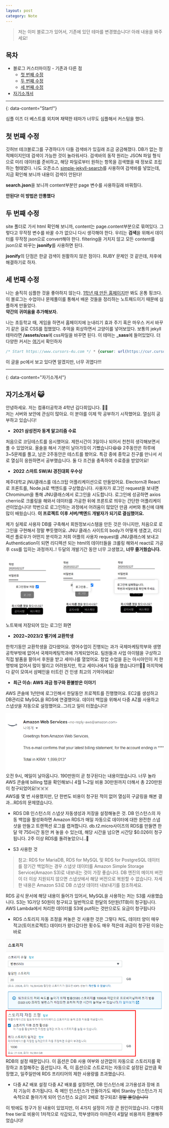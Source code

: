 ```yaml
---
layout: post
category: Note
---
```


> 저는 이미 블로그가 있어서, 기존에 있던 테마를 변경했습니다! 아래 내용을 봐주세요!

## 목차
* 블로그 커스터마이징 - 기존과 다른 점
  + [첫 번째 수정](#첫-번째-수정)
  + [두 번째 수정](#두-번째-수정)
  + [세 번째 수정](#세-번째-수정)
* [자기소개서](#자기소개서)


---
{: data-content="Start!"}

심플 이즈 더 베스트를 외치며 채택한 테마가 너무도 심플해서 커스텀을 했다.

## 첫 번째 수정

깃허브 테크블로그를 구경하다가 다들 검색바가 있길래 조금 궁금해졌다. DB가 없는 정적페이지인데 검색이 가능한 것이 놀라워서다. 검색바의 동작 원리는 JSON 파일 형식으로 미리 데이터를 준비하고, 해당 파일로부터 원하는 항목을 검색했을 때 정보로 조립하는 형태였다. 나도 오픈소스 [simple-jekyll-search][d]를 사용하여 검색바를 넣었는데, 지금 확인해 보니까 내용이 검색이 안된다!

<script src="https://gist.github.com/domicmeia/5e7587cf6481b2d9a72249d688341d42.js"></script>
**search.json**을 보니까 content부분만 page 변수를 사용하길래 바꿔줬다.

**안된다! 이 방법은 안통했다**

## 두 번째 수정

site 폴더로 가서 html 확인해 보니까, content는 page.content부분으로 묶여있다. 그렇다고 무작정 변수를 바꿀 수가 없으니 다시 생각해야 한다. 우리는 **검색**을 위해서 데이터를 무작정 json으로 convert해야 한다. filtering을 거치지 않고 모든 content를 json으로 바꾸는 **jsonify**를 사용하면 된다.

<script src="https://gist.github.com/domicmeia/48133a98382d26487d4bdc21cb1da7b9.js"></script>

**jsonify**의 단점은 한글 검색이 원활하지 않은 점이다. RUBY 문제인 것 같은데, 차후에 해결하기로 하자.

## 세 번째 수정

나는 솔직히 심플한 것을 좋아하지 않는다. [1학년 때 만든 홈페이지][c]만 봐도 온통 핑크다. 이 블로그는 수업이나 문제풀이를 통해서 배운 것들을 정리하는 노트패드이기 때문에 심플하게 만들었다.<br/>
**약간의 귀여움을 추가해보자.**

나는 초등학교 때, 게임을 하면서 홈페이지에 눈내리기 효과 주기 혹은 마우스 커서 바꾸기 같은 걸로 CSS를 접했었다. 추억을 회상하면서 고양이를 넣어보았다. 보통의 jekyll 테마라면 **/assets/css**에 css파일을 바꾸면 된다. 이 테마는 **_sass**에 들어있었다. 더 다양한 커서는 [여기][여기]서 확인하자

```css
/* Start https://www.cursors-4u.com */ * {cursor: url(https://cur.cursors-4u.net/nature/nat-8/nat730.cur), auto !important;} /* End https://www.cursors-4u.com */
```
이 글을 pc에서 보고 있다면 알겠지만, 너무 귀엽다!!!

---
{: data-content="자기소개서"}

## 자기소개서 😺

안녕하세요. 저는 컴퓨터공학과 4학년 김다희입니다. 👋👋<br/>
저는 서버와 보안에 관심이 많아요. 이 분야를 이제 막 공부하기 시작했어요. 열심히 공부하고 있습니다!

* **2021 삼성전자 동계 알고리즘 수료**

처음으로 코딩테스트를 응시했어요. 제한시간이 3일이나 되어서 천천히 생각해보면서 풀 수 있었어요. 올솔을 해서 기분이 날아가듯이 기뻤습니다😆😆 2주동안은 하루에 3~5문제를 풀고, 남은 2주동안은 테스트를 봤어요. 특강 중에 중학교 친구를 만나서 서로 열심히 응원하면서 공부했습니다. 둘 다 조건을 충족하여 수료증을 받았어요!

* **2022 스마트 SW/AI 경진대회 우수상**

제주대학교 jNU클래스를 데스크탑 어플리케이션으로 만들었어요. Electorn과 React로 프론트를, Node.js로 백엔드를 구상했습니다. 사용자가 로그인 request을 보내면 Chrominum을 통해 JNU클래스에서 로그인을 시도합니다. 로그인에 성공하면 axios cherrio로 크롤링을 해와서 데이터를 가공한 뒤에 프론트로 띄우는 간단한 어플리케이션이었습니다! 학번으로 로그인하는 과정에서 어려움이 많았던 만큼 서버와 통신에 대해 많이 배웠습니다. **이 프로젝트 이후 서버/백엔드 개발자가 되기로 결심했어요.**

제가 실제로 사용자 DB를 구축해서 회원정보시스템을 만든 것은 아니지만, 처음으로 로그인을 구현해서 정말 뿌듯했어요. JNU 클래스 사이트의 body가 어떻게 생겼고, 리디렉션 플로우가 어떤지 분석하고 저희 어플의 사용자 request를 JNU클래스에 보내고 Authentication이 되면 리디렉션 되는 html의 데이터들을 크롤링 해와서 react로 가공 후 css를 입히는 과정까지..! 두달의 개발기간 동안 너무 고생했고, **너무 즐거웠습니다.**

![login](./image/login.png)
노트북에 저장되어 있는 로그인 화면

* **2022~2023/2 벨기에 교환학생**

한학기동안 교환학생을 갔다왔어요. 영어수업이 진행되는 과가 국제마케팅학부와 생명공학부밖에 없어서 국제마케팅학과에 가게되었어요. 팀원들과 사업 아이템을 구상하고 직접 발품을 팔아서 후원을 받고 세미나를 열었어요. 창업 수업을 듣는 아시아인이 저 한명밖에 없어서 많이 떨리고 어려웠지만, 학교 세미나에서 1등을 했습니다!!!🥳😆 마지막에 다 같이 모여서 샴페인을 터트린 건 인생 최고의 기억이에요!

* **최근 이슈: AWS 과금 청구와 환불받은 이야기**

AWS 콘솔에 1년만에 로그인해서 한달동안 프로젝트를 진행했어요. EC2를 생성하고 DB관리로 MySQL을 RDS에 연결했어요. 데이터 백업을 위해서 다중 AZ를 사용하고 스냅샷을 자동으로 설정했어요..그리고 일이 터졌습니다!

![bill](./image/bill.png)
오전 9시, 메일이 날아옵니다. 190만원이 곧 청구된다는 내용이었습니다. 너무 놀라 AWS 콘솔에 billing 탭을 확인해보니 4월 1~2일 비용 30만원까지 더해서 총 220만원이 청구되었어요!☠️☠️☠️<br/>
AWS를 몇 번 사용했지만, 단 한번도 비용이 청구된 적이 없어 열심히 구글링을 해본 결과...RDS의 문제였습니다.

- RDS DB 인스턴스의 스냅샷 자동생성과 저장을 설정해놓은 것.
DB 인스턴스의 자동 백업을 활성화하면 Amazon RDS가 매일 자동으로 데이터에 대한 완전한 스냅샷을 만들고 트랜잭션 로그를 캡쳐합니다. db.t2.micro사이즈의 RDS를 만들면 한달 약 750시간 동안 켜 놓을 수 있는데, 해당 시간을 넘으면 시간당 $0.026이 청구됩니다. 2주 이상 RDS를 돌려놓았으니..🤒

- S3 사용한 것

> 참고: RDS for MariaDB, RDS for MySQL 및 RDS for PostgreSQL 데이터를 장기간 백업하는 경우 스냅샷 데이터를 Amazon Simple Storage Service(Amazon S3)로 내보내는 것이 가장 좋습니다. DB 엔진의 메이저 버전이 더 이상 지원되지 않으면 스냅샷에서 해당 버전으로 복원할 수 없습니다. 자세한 내용은 Amazon S3로 DB 스냅샷 데이터 내보내기를 참조하세요.

RDS 공식 문서에 해당 내용이 들어가 있어서, MySQL을 사용하는 저는 S3를 사용했습니다. S3는 1G가당 50원이 청구되고 일반적으로 한달의 5만원(1TB)이 청구됩니다. AWS Lambda에서 처리한 데이터를 S3에 put하는 것만으로도 요금이 청구됩니다

- RDS 스토리지 자동 조정을 켜놓은 것
사용한 것은 그렇다 쳐도, 데이터 양이 매우 적고(토이프로젝트) 데이터가 왔다갔다한 횟수도 매우 적은데 과금이 청구된 이유는 바로

![storage](./image/storage.png)
RDB의 설정 때문입니다. 이 옵션은 DB 사용 여부와 상관없이 자동으로 스토리지를 확장하고 조절해주는 옵션입니다. 즉, 이 옵션으로 스트로지는 자동으로 설정된 값만큼 확장했고, 일주일만에 RDS 프리티어의 제한 사용량를 초과했습니다.

- 다중 AZ 배포 설정
다중 AZ 배포를 설정하면, DB 인스턴스에 고가용성과 장애 조치 기능이 추가됩니다. 즉 메인 인스턴스가 안돌아가도 예비 Stanby 인스턴스가 지속적으로 돌아가게 되어 인스턴스 요금이 2배로 청구되죠! ~~정말 몰랐습니다~~

이 밖에도 청구가 된 내용이 있었지만, 이 4가지 설정이 가장 큰 원인이었습니다. 다행히 free tier로 비용이 1차적으로 삭감되고, 학부생이라 아마존이 4월달 비용까지 환불해주었습니다!

[d]:https://github.com/christian-fei/Simple-Jekyll-Search
[c]:https://domicmeia.github.io/JNU-website/
[여기]:https://www.cursors-4u.com/cursor/2009/05/05/birman-cat.html
